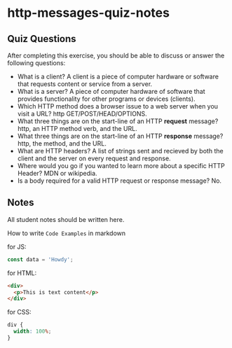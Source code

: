 # http-messages-quiz-notes

## Quiz Questions

After completing this exercise, you should be able to discuss or answer the following questions:

- What is a client?
  A client is a piece of computer hardware or software that requests content or service from a server.
- What is a server?
  A piece of computer hardware of software that provides functionality for other programs or devices (clients).
- Which HTTP method does a browser issue to a web server when you visit a URL?
  http GET/POST/HEAD/OPTIONS.
- What three things are on the start-line of an HTTP **request** message?
  http, an HTTP method verb, and the URL.
- What three things are on the start-line of an HTTP **response** message?
  http, the method, and the URL.
- What are HTTP headers?
  A list of strings sent and recieved by both the client and the server on every request and response.
- Where would you go if you wanted to learn more about a specific HTTP Header?
  MDN or wikipedia.
- Is a body required for a valid HTTP request or response message?
  No.

## Notes

All student notes should be written here.

How to write `Code Examples` in markdown

for JS:

```javascript
const data = 'Howdy';
```

for HTML:

```html
<div>
  <p>This is text content</p>
</div>
```

for CSS:

```css
div {
  width: 100%;
}
```
